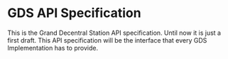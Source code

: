 # GDS API Specification

This is the Grand Decentral Station API specification. Until now it is just a first
draft. This API specification will be the interface that every GDS Implementation has
to provide.
